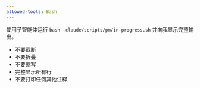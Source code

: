 ```yaml
---
allowed-tools: Bash
---
```


使用子智能体运行 `bash .claude/scripts/pm/in-progress.sh` 并向我显示完整输出。

- 不要截断
- 不要折叠
- 不要缩写
- 完整显示所有行
- 不要打印任何其他注释
